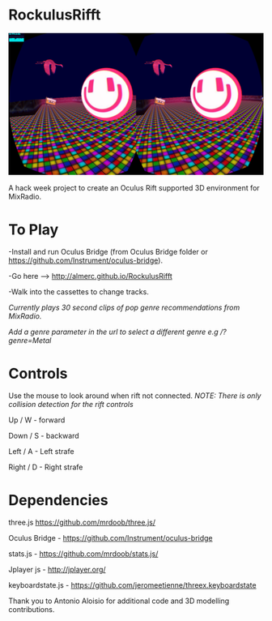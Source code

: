 RockulusRifft
=============

![Rockulus rifft](https://github.com/Almerc/RockulusRifft/blob/master/screenshots/Screenshot1.png)

A hack week project to create an Oculus Rift supported 3D environment for MixRadio.


To Play
=======

-Install and run Oculus Bridge (from Oculus Bridge folder or https://github.com/Instrument/oculus-bridge).

-Go here --> http://almerc.github.io/RockulusRifft

-Walk into the cassettes to change tracks.

*Currently plays 30 second clips of pop genre recommendations from MixRadio.*

*Add a genre parameter in the url to select a different genre e.g /?genre=Metal*

Controls
========

Use the mouse to look around when rift not connected.
*NOTE: There is only collision detection for the rift controls*

Up / W - forward

Down / S - backward

Left / A - Left strafe

Right / D - Right strafe


Dependencies
===============
three.js  https://github.com/mrdoob/three.js/

Oculus Bridge - https://github.com/Instrument/oculus-bridge

stats.js - https://github.com/mrdoob/stats.js/

Jplayer js - http://jplayer.org/

keyboardstate.js - https://github.com/jeromeetienne/threex.keyboardstate

Thank you to Antonio Aloisio for additional code and 3D modelling contributions.
